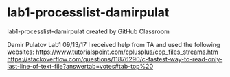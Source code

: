 # lab1-processlist-damirpulat
lab1-processlist-damirpulat created by GitHub Classroom

Damir Pulatov
Lab1
09/13/17
I received help from TA and used the following websites:
https://www.tutorialspoint.com/cplusplus/cpp_files_streams.htm
https://stackoverflow.com/questions/11876290/c-fastest-way-to-read-only-last-line-of-text-file?answertab=votes#tab-top%20
